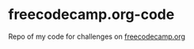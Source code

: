 # freecodecamp.org-code

Repo of my code for challenges on [freecodecamp.org](http://freecodecamp.org/) 
